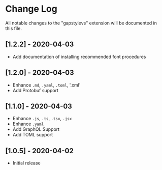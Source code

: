 # Change Log

All notable changes to the "gapstylevs" extension will be documented in this file.

## [1.2.2] - 2020-04-03

- Add documentation of installing recommended font procedures

## [1.2.0] - 2020-04-03

- Enhance `.md`, `.yaml`, `.toml`, '.xml'
- Add Protobuf support

## [1.1.0] - 2020-04-03

- Enhance `.js`, `.ts`, `.tsx`, `.jsx`
- Enhance `.yaml`
- Add GraphQL Support
- Add TOML support

## [1.0.5] - 2020-04-02

- Initial release
